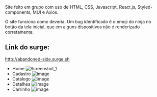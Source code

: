 Site feito em grupo com uso de HTML, CSS, Javascript, React.js, Styled-components, MUI e Axios.

O site funciona como deveria. Um bug identificado é o emoji do ninja no botão da tela inicial, que em alguns dispositivos não é renderizado corretamente.

## Link do surge:

http://abandoned-side.surge.sh

- Home
![Screenshot_1](https://user-images.githubusercontent.com/90166189/152693562-6ed7f91f-e963-4199-b17c-ff89ed214b01.jpg)
- Cadastro
![image](https://user-images.githubusercontent.com/83484522/152704435-0e1b3a33-d918-48e1-ab89-ae84a5809d04.png)
- Catálogo
![image](https://user-images.githubusercontent.com/83484522/152704411-5b2e8b0a-1ab9-4d9e-a237-5338a8445dc5.png)
- Detalhes
![image](https://user-images.githubusercontent.com/83484522/152704453-97217dc2-0cf3-4a62-ab13-3602bf4d355e.png)
- Carrinho
![image](https://user-images.githubusercontent.com/83484522/152704468-6b03a77a-d6f9-4262-a534-8d909849a5d5.png)
